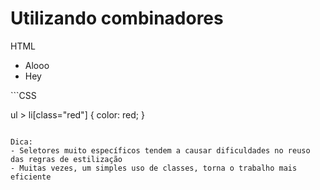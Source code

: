 # Utilizando combinadores
HTML

<ul>
  <li>Alooo</li>
  <li class="red">Hey</li>
</ul>
```CSS

ul > li[class="red"] {
	color: red;
} 
<!-- nesse exemplo, ele pula a tag li e pega só o que está dentro de ul > li > e que tenha a classe red.. 
então assim dá pra pular elementos. é só procurar um caminho que seja exclusivo da tag que vc quer -->

```

Dica:
- Seletores muito específicos tendem a causar dificuldades no reuso das regras de estilização
- Muitas vezes, um simples uso de classes, torna o trabalho mais eficiente